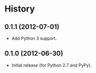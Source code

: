 History
=======

0.1.1 (2012-07-01)
------------------

- Add Python 3 support.

0.1.0 (2012-06-30)
------------------

- Initial release (for Python 2.7 and PyPy).
